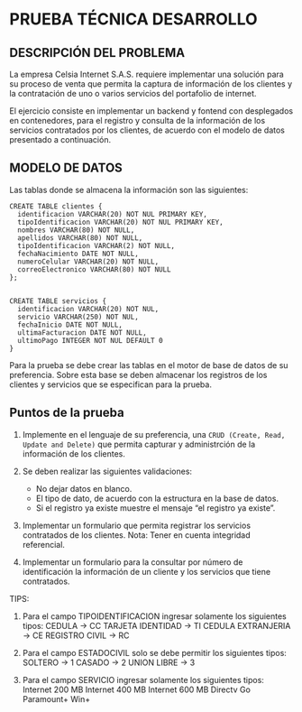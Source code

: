 # PRUEBA TÉCNICA DESARROLLO

## DESCRIPCIÓN DEL PROBLEMA

La empresa Celsia Internet S.A.S. requiere implementar una solución para su proceso de venta que permita la captura de información de los clientes y la contratación de uno o varios servicios del portafolio de internet.

El ejercicio consiste en implementar un backend y fontend con desplegados en contenedores, para el registro y consulta de la información de los servicios contratados por los clientes, de acuerdo con el modelo de datos presentado a continuación.

## MODELO DE DATOS

Las tablas donde se almacena la información son las siguientes:

```console
CREATE TABLE clientes {
  identificacion VARCHAR(20) NOT NUL PRIMARY KEY,
  tipoIdentificacion VARCHAR(20) NOT NUL PRIMARY KEY,
  nombres VARCHAR(80) NOT NULL,
  apellidos VARCHAR(80) NOT NULL,
  tipoIdentificacion VARCHAR(2) NOT NULL,
  fechaNacimiento DATE NOT NULL,
  numeroCelular VARCHAR(20) NOT NULL,
  correoElectronico VARCHAR(80) NOT NULL
};


CREATE TABLE servicios {
  identificacion VARCHAR(20) NOT NUL,
  servicio VARCHAR(250) NOT NUL,
  fechaInicio DATE NOT NULL,
  ultimaFacturacion DATE NOT NULL,
  ultimoPago INTEGER NOT NUL DEFAULT 0
}
```

Para la prueba se debe crear las tablas en el motor de base de datos de su preferencia. Sobre esta base se deben almacenar los registros de los clientes y servicios que se especifican para la prueba.

## Puntos de la prueba

1. Implemente en el lenguaje de su preferencia, una `CRUD (Create, Read, Update and Delete)` que permita capturar y administrción de la información de los clientes.

2. Se deben realizar las siguientes validaciones:

   - No dejar datos en blanco.
   - El tipo de dato, de acuerdo con la estructura en la base de datos.
   - Si el registro ya existe muestre el mensaje “el registro ya existe”.

3. Implementar un formulario que permita registrar los servicios contratados de los clientes. Nota: Tener en cuenta integridad referencial.

4. Implementar un formulario para la consultar por número de identificación la información de un cliente y los servicios que tiene contratados.

TIPS:

1. Para el campo TIPOIDENTIFICACION ingresar solamente los siguientes tipos:
   CEDULA → CC
   TARJETA IDENTIDAD → TI
   CEDULA EXTRANJERIA → CE
   REGISTRO CIVIL → RC

2. Para el campo ESTADOCIVIL solo se debe permitir los siguientes tipos:
   SOLTERO → 1
   CASADO → 2
   UNION LIBRE → 3

3. Para el campo SERVICIO ingresar solamente los siguientes tipos:
   Internet 200 MB
   Internet 400 MB
   Internet 600 MB
   Directv Go
   Paramount+
   Win+
